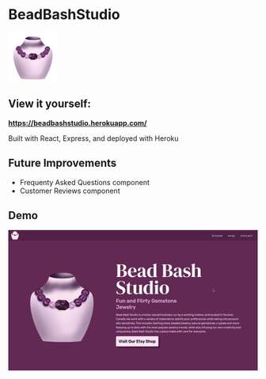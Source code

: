 # BeadBashStudio

<img src="/client/public/images/shadedArt.png" alt="Logo" width="100" height="100"/>

##  View it yourself:

**https://beadbashstudio.herokuapp.com/**

Built with React, Express, and deployed with Heroku

## Future Improvements
- Frequenty Asked Questions component
- Customer Reviews component

## Demo
<img src="https://github.com/Samanthatb1/BeadBashStudio/blob/master/docs/sample.gif" width="600px">
